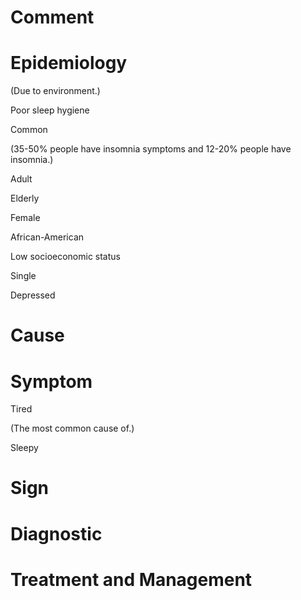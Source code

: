 # Comment

# Epidemiology

(Due to environment.)

Poor sleep hygiene

Common

(35-50% people have insomnia symptoms and 12-20% people have insomnia.)

Adult

Elderly

Female

African-American

Low socioeconomic status

Single

Depressed

# Cause

# Symptom

Tired

(The most common cause of.)

Sleepy

# Sign

# Diagnostic

# Treatment and Management
